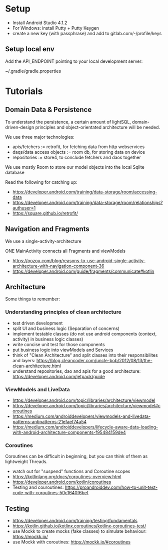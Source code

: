 # Setup

* Install Android Studio 4.1.2
* For Windows: install Putty + Putty Keygen
* create a new key (with passphrase) and add to gitlab.com/-/profile/keys

## Setup local env

Add the API_ENDPOINT pointing to your local development server:

~/.gradle/gradle.properties


# Tutorials

## Domain Data & Persistence

To understand the persistence, a certain amount of lightSQL, domain-driven-design principles and object-orientated
architecture will be needed.

We use three major technologies:
- apis/fetchers := retrofit, for fetching data from http webservices
- daqs/data access objects := room db, for storing data on device
- repositories := store4, to conclude fetchers and daos together

We use mostly Room to store our model objects into the local Sqlite database

Read the following for catching up:

- https://developer.android.com/training/data-storage/room/accessing-data
- https://developer.android.com/training/data-storage/room/relationships?authuser=1
- https://square.github.io/retrofit/

## Navigation and Fragments

We use a single-activity-architecture

ONE MainActivity connects all Fragments and viewModels

- https://oozou.com/blog/reasons-to-use-android-single-activity-architecture-with-navigation-component-36
- https://developer.android.com/guide/fragments/communicate#kotlin

## Architecture

Some things to remember:

### Understanding principles of clean architecture

* test driven development
* split UI and business logic (Separation of concerns)
* implement testable classes (do not use android components (context, activity) in business logic classes)
* write concise unit test for those components
* put business logic into viewModels and Services
* think of "Clean Architecture" and split classes into their responsibilites and layers: https://blog.cleancoder.com/uncle-bob/2012/08/13/the-clean-architecture.html
* understand repositories, dao and apis for a good architecture: https://developer.android.com/jetpack/guide

### ViewModels and LiveData
* https://developer.android.com/topic/libraries/architecture/viewmodel
* https://developer.android.com/topic/libraries/architecture/viewmodel#coroutines
* https://medium.com/androiddevelopers/viewmodels-and-livedata-patterns-antipatterns-21efaef74a54
* https://medium.com/androiddevelopers/lifecycle-aware-data-loading-with-android-architecture-components-f95484159de4

### Coroutines

Coroutines can be difficult in beginning, but you can think of them as lightweight Threads.

* watch out for "suspend" functions and Coroutine scopes
* https://kotlinlang.org/docs/coroutines-overview.html
* https://developer.android.com/kotlin/coroutines
* Testing and couroutines: https://proandroiddev.com/how-to-unit-test-code-with-coroutines-50c1640f6bef

## Testing

* https://developer.android.com/training/testing/fundamentals
* https://kotlin.github.io/kotlinx.coroutines/kotlinx-coroutines-test/
* use Mockk to create mocks (fake classes) to simulate behaviour: https://mockk.io/
* use Mockk with coroutines: https://mockk.io/#coroutines